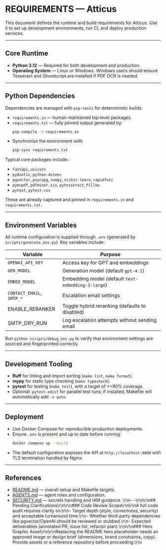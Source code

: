 # REQUIREMENTS — Atticus

This document defines the runtime and build requirements for Atticus.
Use it to set up development environments, run CI, and deploy production services.

---

## Core Runtime

* **Python 3.12** — Required for both development and production.
* **Operating System** — Linux or Windows. Windows users should ensure Tesseract and Ghostscript are installed if PDF OCR is needed.

---

## Python Dependencies

Dependencies are managed with `pip-tools` for deterministic builds.

* `requirements.in` — human-maintained top‑level packages.
* `requirements.txt` — fully pinned output generated by:
  ```bash
  pip-compile -U requirements.in
  ```
* Synchronize the environment with:
  ```bash
  pip-sync requirements.txt
  ```

Typical core packages include:
* `fastapi`, `uvicorn`
* `pydantic`, `python-dotenv`
* `pgvector`, `psycopg`, `numpy`, `scikit-learn`, `rapidfuzz`
* `pymupdf`, `pdfminer.six`, `pytesseract`, `Pillow`
* `pytest`, `pytest-cov`

These are already captured and pinned in `requirements.in` and `requirements.txt`.

---

## Environment Variables

All runtime configuration is supplied through `.env` (generated by `scripts/generate_env.py`).
Key variables include:

| Variable | Purpose |
|----------|--------|
| `OPENAI_API_KEY` | Access key for GPT and embeddings |
| `GEN_MODEL` | Generation model (default `gpt-4.1`) |
| `EMBED_MODEL` | Embedding model (default `text-embedding-3-large`) |
| `CONTACT_EMAIL`, `SMTP_*` | Escalation email settings |
| ENABLE_RERANKER | Toggle hybrid reranking (defaults to disabled) |
| SMTP_DRY_RUN | Log escalation attempts without sending email |

Run `python scripts/debug_env.py` to verify that environment settings are sourced and fingerprinted correctly.

---

## Development Tooling

* **Ruff** for linting and import sorting (`make lint`, `make format`).
* **mypy** for static type checking (`make typecheck`).
* **pytest** for testing (`make test`), with a target of >=90% coverage.
* Optional: `pytest-xdist` for parallel test runs; if installed, Makefile will automatically add `-n auto`.

---

## Deployment

* Use Docker Compose for reproducible production deployments.
* Ensure `.env` is present and up to date before running:
  ```bash
  docker compose up --build
  ```
* The default configuration exposes the API at `http://localhost:8000` with TLS termination handled by Nginx.

---

## References

* [README.md](README.md) — overall setup and Makefile targets.
* [AGENTS.md](AGENTS.md) — agent roles and configuration.
* [SECURITY.md](SECURITY.md) — secrets handling and IAM guidance.
\r\n---\r\n\r\n## Pending Clarifications\r\n\r\n### Code Review Scope\r\n\r\nA full code audit requires clarity on:\r\n- Target depth (style, correctness, security) and acceptable turnaround time.\r\n- Whether third-party dependencies like pgvector/OpenAI should be reviewed or stubbed.\r\n- Expected deliverables (annotated PR, issue list, refactor plan).\r\n\r\n### Hero Graphic Asset\r\n\r\nReplacing the README hero placeholder needs an approved image or design brief (dimensions, brand constraints, copy). Provide assets or a reference repository before proceeding.\r\n



